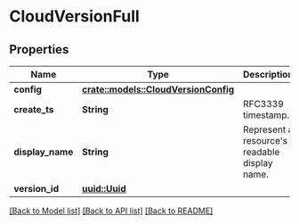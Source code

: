 # CloudVersionFull

## Properties

Name | Type | Description | Notes
------------ | ------------- | ------------- | -------------
**config** | [**crate::models::CloudVersionConfig**](CloudVersionConfig.md) |  | 
**create_ts** | **String** | RFC3339 timestamp. | 
**display_name** | **String** | Represent a resource's readable display name. | 
**version_id** | [**uuid::Uuid**](uuid::Uuid.md) |  | 

[[Back to Model list]](../README.md#documentation-for-models) [[Back to API list]](../README.md#documentation-for-api-endpoints) [[Back to README]](../README.md)


